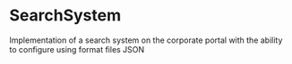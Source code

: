 # SearchSystem
Implementation of a search system on the corporate portal with the ability to configure using format files JSON
